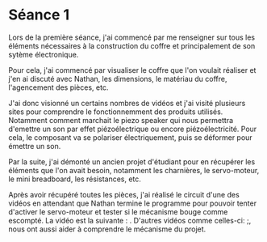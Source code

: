 <h1> Séance 1 </h1>
<p> Lors de la première séance, j'ai commencé par me renseigner sur tous les éléments nécessaires à la construction du coffre et principalement de son sytème électronique. </p>
<p> Pour cela, j'ai commencé par visualiser le coffre que l'on voulait réaliser et j'en ai discuté avec Nathan, les dimensions, le matériau du coffre, l'agencement des pièces, etc. </p>
<p> J'ai donc visionné un certains nombres de vidéos et j'ai visité plusieurs sites pour comprendre le fonctionnemment des produits utilisés. Notamment comment marchait le piezo speaker qui nous permettra d'emettre un son par effet piézoélectrique ou encore piézoélectricité. Pour cela, le composant va se polariser électriquement, puis se déformer pour émettre un son. </p>
<p> Par la suite, j'ai démonté un ancien projet d'étudiant pour en récupérer les éléments que l'on avait besoin, notamment les charnières, le servo-moteur, le mini breadboard, les résistances, etc.</p>
<p> Après avoir récupéré toutes les pièces, j'ai réalisé le circuit d'une des vidéos en attendant que Nathan termine le programme pour pouvoir tenter d'activer le servo-moteur et tester si le mécanisme bouge comme escompté. La vidéo est la suivante : <a href="https://www.youtube.com/watch?v=nlROXX6Bug8"></a>. D'autres vidéos comme celles-ci: <a href="https://www.youtube.com/watch?v=zE5PGeh2K9k"></a>;<a href="https://www.youtube.com/watch?v=ca8jwr0i0E0"></a>, nous ont aussi aider à comprendre le mécanisme du projet.</p>
